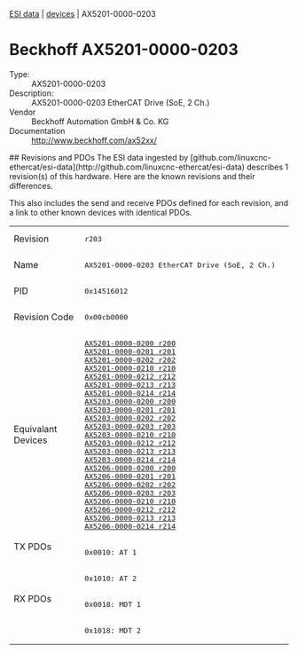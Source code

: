 <div class="nav"><a href="/esi-data">ESI data</a> | <a href="/esi-data/devices">devices</a> | AX5201-0000-0203</div>

#  Beckhoff AX5201-0000-0203

<dl>
  <dt>Type:</dt><dd>AX5201-0000-0203</dd>
  <dt>Description:</dt><dd>AX5201-0000-0203 EtherCAT Drive (SoE, 2 Ch.)</dd>
  <dt>Vendor</dt><dd>Beckhoff Automation GmbH & Co. KG</dd>
  <dt>Documentation</dt><dd><a href="http://www.beckhoff.com/ax52xx/">http://www.beckhoff.com/ax52xx/</a></dd>
</dl>
## Revisions and PDOs
The ESI data ingested by [github.com/linuxcnc-ethercat/esi-data](http://github.com/linuxcnc-ethercat/esi-data) describes 1 revision(s) of this hardware.  Here are the known revisions and their differences.

This also includes the send and receive PDOs defined for each revision, and a link to other known devices with identical PDOs.

<table>
<tr >
<td class="first">Revision</td>
<td ><pre>r203</pre></td>
</tr>
<tr >
<td class="first">Name</td>
<td ><pre>AX5201-0000-0203 EtherCAT Drive (SoE, 2 Ch.)</pre></td>
</tr>
<tr >
<td class="first">PID</td>
<td ><pre>0x14516012</pre></td>
</tr>
<tr >
<td class="first">Revision Code</td>
<td ><pre>0x00cb0000</pre></td>
</tr>
<tr >
<td class="first">Equivalant Devices</td>
<td ><pre><a href="AX5201-0000-0200">AX5201-0000-0200 r200</a><br/><a href="AX5201-0000-0201">AX5201-0000-0201 r201</a><br/><a href="AX5201-0000-0202">AX5201-0000-0202 r202</a><br/><a href="AX5201-0000-0210">AX5201-0000-0210 r210</a><br/><a href="AX5201-0000-0212">AX5201-0000-0212 r212</a><br/><a href="AX5201-0000-0213">AX5201-0000-0213 r213</a><br/><a href="AX5201-0000-0214">AX5201-0000-0214 r214</a><br/><a href="AX5203-0000-0200">AX5203-0000-0200 r200</a><br/><a href="AX5203-0000-0201">AX5203-0000-0201 r201</a><br/><a href="AX5203-0000-0202">AX5203-0000-0202 r202</a><br/><a href="AX5203-0000-0203">AX5203-0000-0203 r203</a><br/><a href="AX5203-0000-0210">AX5203-0000-0210 r210</a><br/><a href="AX5203-0000-0212">AX5203-0000-0212 r212</a><br/><a href="AX5203-0000-0213">AX5203-0000-0213 r213</a><br/><a href="AX5203-0000-0214">AX5203-0000-0214 r214</a><br/><a href="AX5206-0000-0200">AX5206-0000-0200 r200</a><br/><a href="AX5206-0000-0201">AX5206-0000-0201 r201</a><br/><a href="AX5206-0000-0202">AX5206-0000-0202 r202</a><br/><a href="AX5206-0000-0203">AX5206-0000-0203 r203</a><br/><a href="AX5206-0000-0210">AX5206-0000-0210 r210</a><br/><a href="AX5206-0000-0212">AX5206-0000-0212 r212</a><br/><a href="AX5206-0000-0213">AX5206-0000-0213 r213</a><br/><a href="AX5206-0000-0214">AX5206-0000-0214 r214</a></pre></td>
</tr>
<tr class="txpdo pdosection">
<td class="first" rowspan=2 valign=top>TX PDOs</td>
<td><pre>0x0010: AT 1</pre></td>
<td></td>
</tr>
<tr class="txpdo pdosection">
<td ><pre>0x1010: AT 2</pre></td>
</tr>
<tr class="rxpdo pdosection">
<td class="first" rowspan=2 valign=top>RX PDOs</td>
<td><pre>0x0018: MDT 1</pre></td>
<td></td>
</tr>
<tr class="rxpdo pdosection">
<td ><pre>0x1018: MDT 2</pre></td>
</tr>
</table>
